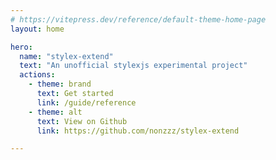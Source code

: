 ```yaml
---
# https://vitepress.dev/reference/default-theme-home-page
layout: home

hero:
  name: "stylex-extend"
  text: "An unofficial stylexjs experimental project"
  actions:
    - theme: brand
      text: Get started
      link: /guide/reference
    - theme: alt
      text: View on Github
      link: https://github.com/nonzzz/stylex-extend

---
```

